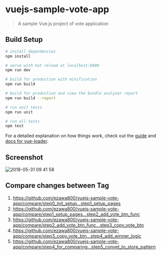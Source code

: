 # vuejs-sample-vote-app

> A sample Vue.js project of vote application

## Build Setup

```bash
# install dependencies
npm install

# serve with hot reload at localhost:8080
npm run dev

# build for production with minification
npm run build

# build for production and view the bundle analyzer report
npm run build --report

# run unit tests
npm run unit

# run all tests
npm test
```

For a detailed explanation on how things work, check out the [guide](http://vuejs-templates.github.io/webpack/) and [docs for vue-loader](http://vuejs.github.io/vue-loader).

## Screenshot

![2018-05-31 09 41 58](https://user-images.githubusercontent.com/17380752/40754989-49e7799a-64b7-11e8-9091-ada85a7b5e92.png)

## Compare changes between Tag

1.  https://github.com/ezawa800/vuejs-sample-vote-app/compare/step0_init_setup...step1_setup_pages
1.  https://github.com/ezawa800/vuejs-sample-vote-app/compare/step1_setup_pages...step2_add_vote_btn_func
1.  https://github.com/ezawa800/vuejs-sample-vote-app/compare/step2_add_vote_btn_func...step3_copy_vote_btn
1.  https://github.com/ezawa800/vuejs-sample-vote-app/compare/step3_copy_vote_btn...step4_add_winner_logic
1.  https://github.com/ezawa800/vuejs-sample-vote-app/compare/step4_for_comparing...step5_convet_to_store_pattern
